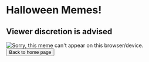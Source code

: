 <html>
<p>
<h1>
Halloween Memes!
</h1>
<h2>Viewer discretion is advised</h2>
</p>
<img src="noash.jpg" alt="Sorry, this meme can't appear on this browser/device.">
<br>
<button onclick="window.location.href = 'index';">Back to home page</button>
